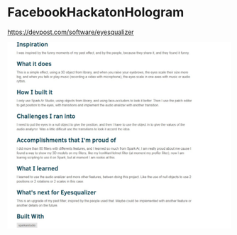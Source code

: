 # FacebookHackatonHologram

https://devpost.com/software/eyesqualizer


<img src="Screenshot_3.jpg" alt="octocat" style="max-width:100%;"></a>
